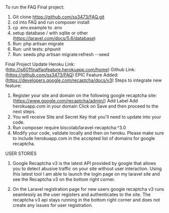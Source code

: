 # 

To run the FAQ Final project:
1. Git clone https://github.com/ss3473/FAQ.git
2. cd into FAQ and run composer install
3. cp .env.example to .env
4. setup database / with sqlite or other (https://laravel.com/docs/5.6/database)
5. Run: php artisan migrate
6. Run: unit tests: phpunit
7. Run: seeds php artisan migrate:refresh --seed

Final Project Update
Heroku Link: (http://is601finalfaqfeature.herokuapp.com/home)
Github Link: (https://github.com/ss3473/FAQ)
EPIC Feature Added: (https://developers.google.com/recaptcha/docs/v3)
Steps to integrate new feature:
1. Register your site and domain on the following google recaptcha site:
(https://www.google.com/recaptcha/admin/)
    Add Label
    Add herokuapp.com in your domain
    Click on Save and then proceed to the next steps.
2. You will receive Site and Secret Key that you'll need to update into your code.
3. Run composer require biscolab/laravel-recaptcha:^3.0
4. Modify your code, validate locally and then on heroku. Please make sure to include herokuapp.com in the accepted list of domains for google recaptcha.

USER STORIES
1. Google Recaptcha v3 is the latest API provided by google that allows you to detect abusive traffic on your site without user interaction.
Using this latest tool I am able to launch the login page on my laravel site and see the Recaptcha v3 on the bottom right corner. 

2. On the Laravel registration page for new users google recaptcha v3 runs seamlessly as the user registers and authenticates to the site. The recaptcha v3 api stays running in the bottom right corner and does not create any issues for user registration. 
